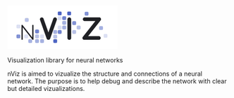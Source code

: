 ![nViz](./logo.png)

Visualization library for neural networks

nViz is aimed to vizualize the structure and connections of a neural network. The purpose is to help debug and describe the network with clear but detailed vizualizations.
